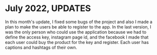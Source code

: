 <h1>July 2022, UPDATES</h1>
In this month's update, I fixed some bugs of the project and also I made a plan to make the users be able to register to the app. In the last version, I was the only person who could use the application because we had to define the access key, instagram page id, and the facebook
I made that each user could buy the product for the key and register. Each user has captions and hashtags of their own.
